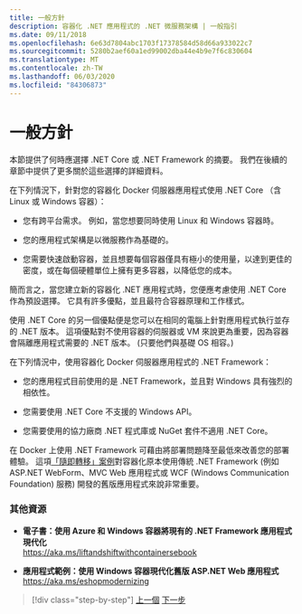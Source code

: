 ```yaml
---
title: 一般方針
description: 容器化 .NET 應用程式的 .NET 微服務架構 | 一般指引
ms.date: 09/11/2018
ms.openlocfilehash: 6e63d7804abc1703f17378584d58d66a933022c7
ms.sourcegitcommit: 5280b2aef60a1ed99002dba44e4b9e7f6c830604
ms.translationtype: MT
ms.contentlocale: zh-TW
ms.lasthandoff: 06/03/2020
ms.locfileid: "84306873"
---
```

# <a name="general-guidance"></a>一般方針

本節提供了何時應選擇 .NET Core 或 .NET Framework 的摘要。 我們在後續的章節中提供了更多關於這些選擇的詳細資料。

在下列情況下，針對您的容器化 Docker 伺服器應用程式使用 .NET Core （含 Linux 或 Windows 容器）：

- 您有跨平台需求。 例如，當您想要同時使用 Linux 和 Windows 容器時。

- 您的應用程式架構是以微服務作為基礎的。

- 您需要快速啟動容器，並且想要每個容器僅具有極小的使用量，以達到更佳的密度，或在每個硬體單位上擁有更多容器，以降低您的成本。

簡而言之，當您建立新的容器化 .NET 應用程式時，您便應考慮使用 .NET Core 作為預設選擇。 它具有許多優點，並且最符合容器原理和工作樣式。

使用 .NET Core 的另一個優點便是您可以在相同的電腦上針對應用程式執行並存的 .NET 版本。 這項優點對不使用容器的伺服器或 VM 來說更為重要，因為容器會隔離應用程式需要的 .NET 版本。 (只要他們與基礎 OS 相容。)

在下列情況中，使用容器化 Docker 伺服器應用程式的 .NET Framework：

- 您的應用程式目前使用的是 .NET Framework，並且對 Windows 具有強烈的相依性。

- 您需要使用 .NET Core 不支援的 Windows API。

- 您需要使用的協力廠商 .NET 程式庫或 NuGet 套件不適用 .NET Core。

在 Docker 上使用 .NET Framework 可藉由將部署問題降至最低來改善您的部署體驗。 這項[「隨即轉移」案例](https://aka.ms/liftandshiftwithcontainersebook)對容器化原本使用傳統 .NET Framework (例如 ASP.NET WebForm、MVC Web 應用程式或 WCF (Windows Communication Foundation) 服務) 開發的舊版應用程式來說非常重要。

### <a name="additional-resources"></a>其他資源

- **電子書：使用 Azure 和 Windows 容器將現有的 .NET Framework 應用程式現代化**  
    <https://aka.ms/liftandshiftwithcontainersebook>

- **應用程式範例：使用 Windows 容器現代化舊版 ASP.NET Web 應用程式**  
    <https://aka.ms/eshopmodernizing>

>[!div class="step-by-step"]
>[上一個](index.md) 
>[下一步](net-core-container-scenarios.md)
